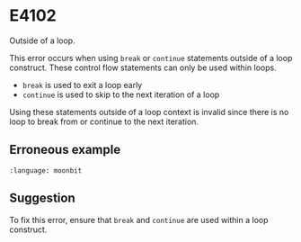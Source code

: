 # E4102

Outside of a loop.

This error occurs when using `break` or `continue` statements outside of a loop
construct. These control flow statements can only be used within loops.

- `break` is used to exit a loop early
- `continue` is used to skip to the next iteration of a loop

Using these statements outside of a loop context is invalid since there is no
loop to break from or continue to the next iteration.

## Erroneous example

```{literalinclude} /sources/error_codes/E4102_error/top.mbt
:language: moonbit
```

## Suggestion

To fix this error, ensure that `break` and `continue` are used within a loop
construct.
